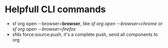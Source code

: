 # Helpfull CLI commands
- sf org open --browser=**browser**, like *sf org open --browser=chrome* or *sf org open --browser=firefox*
- sfdx force:source:push, it's a complete push, send all components to org